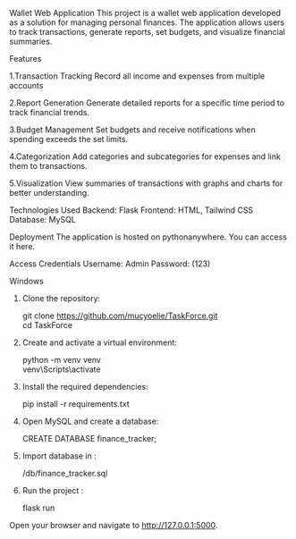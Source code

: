 Wallet Web Application
This project is a wallet web application developed as a solution for managing personal finances. The application allows users to track transactions,
generate reports, set budgets, and visualize financial summaries.



Features

1.Transaction Tracking
Record all income and expenses from multiple accounts



2.Report Generation
Generate detailed reports for a specific time period to track financial trends.



3.Budget Management
Set budgets and receive notifications when spending exceeds the set limits.



4.Categorization
Add categories and subcategories for expenses and link them to transactions.



5.Visualization
View summaries of transactions with graphs and charts for better understanding.



Technologies Used
Backend: Flask
Frontend: HTML, Tailwind CSS
Database: MySQL


Deployment
The application is hosted on pythonanywhere. You can access it here.


Access Credentials
Username: Admin
Password: (123)





Windows

1. Clone the repository:

	git clone https://github.com/mucyoelie/TaskForce.git  
	cd TaskForce

2. Create and activate a virtual environment:

	python -m venv venv  
	venv\Scripts\activate

3. Install the required dependencies:

	pip install -r requirements.txt

4. Open MySQL and create a database:

	CREATE DATABASE finance_tracker;

5. Import database in :

	/db/finance_tracker.sql

6. Run the project :

	flask run  


Open your browser and navigate to http://127.0.0.1:5000.
